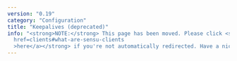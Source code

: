```yaml
---
version: "0.19"
category: "Configuration"
title: "Keepalives (deprecated)"
info: "<strong>NOTE:</strong> This page has been moved. Please click <strong><a
  href=clients#what-are-sensu-clients
  >here</a></strong> if you're not automatically redirected. Have a nice day!"
---
```


<meta http-equiv="refresh" content="1;url=clients#what-are-sensu-clients">
